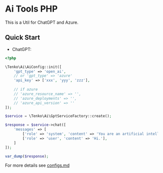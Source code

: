 # Ai Tools PHP

This is a Util for ChatGPT and Azure.

## Quick Start

- ChatGPT:

```php
<?php

\Tenko\Ai\AiConfig::init([
    'gpt_type' => 'open_ai',
    // or 'gpt_type' => 'azure'
    'api_key' => ['xxx', 'yyy', 'zzz'],
    
    // if azure
    // 'azure_resource_name' => '',
    // 'azure_deployments' => '',
    // 'azure_api_version' => ''
]);

$service = \Tenko\Ai\GptServiceFactory::create();

$response = $service->chat([
    'messages' => [
        ['role' => 'system', 'content' => 'You are an artificial intelligence assistant, and your responsibility is to help users solve problems.'],
        ['role' => 'user', 'content' => 'Hi.'],
    ]
]);

var_dump($response);

```

For more details see [configs.md](./doc/configs.md)